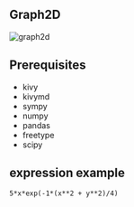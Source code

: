 ## Graph2D

![graph2d](./picture/ex_animation.gif)

## Prerequisites

- kivy
- kivymd
- sympy
- numpy
- pandas
- freetype
- scipy

## expression example

```
5*x*exp(-1*(x**2 + y**2)/4)

```
